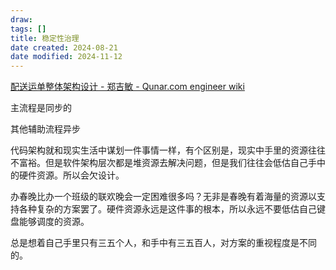 ```yaml
---
draw:
tags: []
title: 稳定性治理
date created: 2024-08-21
date modified: 2024-11-12
---
```


[配送运单整体架构设计 - 郑吉敏 - Qunar.com engineer wiki](https://wiki.corp.qunar.com/pages/viewpage.action?pageId=280306765)

主流程是同步的

其他辅助流程异步

代码架构就和现实生活中谋划一件事情一样，有个区别是，现实中手里的资源往往不富裕。但是软件架构层次都是堆资源去解决问题，但是我们往往会低估自己手中的硬件资源。所以会欠设计。

办春晚比办一个班级的联欢晚会一定困难很多吗？无非是春晚有着海量的资源以支持各种复杂的方案罢了。硬件资源永远是这件事的根本，所以永远不要低估自己键盘能够调度的资源。

总是想着自己手里只有三五个人，和手中有三五百人，对方案的重视程度是不同的。
